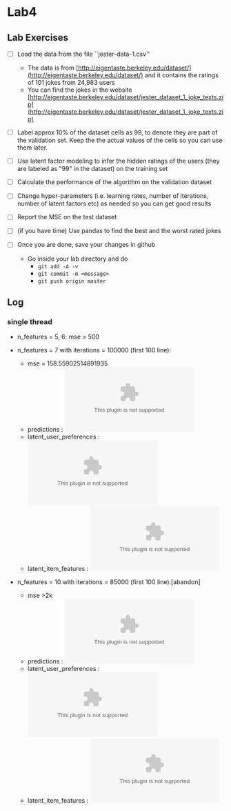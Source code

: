 # Lab4  

## Lab Exercises  

- [ ] Load the data from the file ``jester-data-1.csv''  
	* The data is from [http://eigentaste.berkeley.edu/dataset/](http://eigentaste.berkeley.edu/dataset/) and it contains the ratings of 101 jokes from 24,983 users  
	* You can find the jokes in the website [http://eigentaste.berkeley.edu/dataset/jester_dataset_1_joke_texts.zip](http://eigentaste.berkeley.edu/dataset/jester_dataset_1_joke_texts.zip)  
- [ ] Label approx 10% of the dataset cells as 99, to denote they are part of the validation set. Keep the the actual values of the cells so you can use them later.  
- [ ] Use latent factor modeling to infer the hidden ratings of the users (they are labeled as "99" in the dataset) on the training set  
- [ ] Calculate the performance of the algorithm on the validation dataset  
- [ ] Change hyper-parameters (i.e. learning rates, number of iterations, number of latent factors etc) as needed so you can get good results  
- [ ] Report the MSE on the test dataset  

- [ ] (if you have time) Use pandas to find the best and the worst rated jokes  

- [ ] Once you are done, save your changes in github  
	* Go inside your lab directory and do  
      * ``git add -A -v``  
      * ``git commit -m <message>``  
      * ``git push origin master``  

## Log  

### single thread   
- n_features = 5, 6: mse > 500  
  
- n_features = 7 with iterations = 100000 (first 100 line):  
    * mse = 158.55902514891935  
    * predictions : ![csv](./predictions_7f_10.csv?raw=true)  
    * latent_user_preferences : ![csv](./latent_user_preferences_7f_10.csv?raw=true)  
    * latent_item_features : ![csv](./latent_item_features_7f_10.csv?raw=true)  
    
- n_features = 10 with iterations = 85000 (first 100 line):[abandon]  
    * mse >2k
    * predictions : ![csv](./predictions_10f_10.csv?raw=true)  
    * latent_user_preferences : ![csv](./latent_user_preferences_f_10.csv?raw=true)  
    * latent_item_features : ![csv](./latent_item_features_10f_10.csv?raw=true)  
